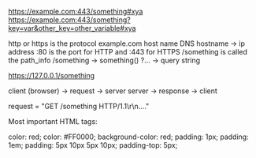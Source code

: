 
https://example.com:443/something#xya
https://example.com:443/something?key=var&other_key=other_variable#xya

http or https is the protocol 
example.com host name DNS hostname -> ip address
:80 is the port for HTTP and :443 for HTTPS
/something is called the path_info
/something -> something()
?... -> query string

https://127.0.0.1/something

client (browser) -> request -> server
server -> response -> client

request = "GET /something HTTP/1.1\r\n...."

Most important HTML tags:

<html>
<head><style>
<body>
<div>
<span>
<b> (bold)
<i> (italic)
<table><thead><tbody><tr><td><th>
<p> (paragraphs)
<h1>
<h2>
<h3>
<ol><li>
<ul><li>
<script>

<a>    
<img>
<video>

<form><input><textarea><select><button><label>

<div style="...style here ...">content</div>
<style>...style here... </style>

color: red; color: #FF0000;
background-color: red;
padding: 1px; padding: 1em; padding: 5px 10px 5px 10px;
padding-top: 5px;
